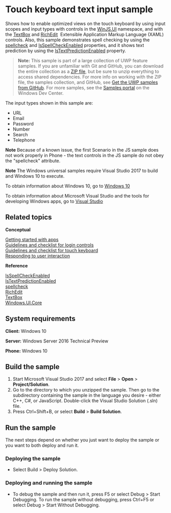 ﻿<!---
  category: CustomUserInteractions Touch
  samplefwlink: http://go.microsoft.com/fwlink/p/?LinkId=690716
--->

# Touch keyboard text input sample

Shows how to enable optimized views on the touch keyboard by using input scopes and input types with controls in the 
[WinJS.UI](http://msdn.microsoft.com/library/windows/apps/br229782) namespace, 
and with the [TextBox](http://msdn.microsoft.com/library/windows/apps/br209683) and [RichEdit](http://msdn.microsoft.com/library/windows/apps/br227548) 
Extensible Application Markup Language (XAML) controls. 
Also, this sample demonstrates spell checking by using the [spellcheck](http://msdn.microsoft.com/library/windows/apps/hh441107) and 
[IsSpellCheckEnabled](http://msdn.microsoft.com/library/windows/apps/br209688) properties, 
and it shows text prediction by using the [IsTextPredictionEnabled](http://msdn.microsoft.com/library/windows/apps/br209690) property.

> **Note:** This sample is part of a large collection of UWP feature samples. 
> If you are unfamiliar with Git and GitHub, you can download the entire collection as a 
> [ZIP file](https://github.com/Microsoft/Windows-universal-samples/archive/master.zip), but be 
> sure to unzip everything to access shared dependencies. For more info on working with the ZIP file, 
> the samples collection, and GitHub, see [Get the UWP samples from GitHub](https://aka.ms/ovu2uq). 
> For more samples, see the [Samples portal](https://aka.ms/winsamples) on the Windows Dev Center. 

The input types shown in this sample are:

-   URL
-   Email
-   Password
-   Number
-   Search
-   Telephone

**Note** Because of a known issue, the first Scenario in the JS sample does not work properly in Phone - the text controls in the JS sample do not obey the "spellcheck" attribute.

**Note** The Windows universal samples require Visual Studio 2017 to build and Windows 10 to execute.
 
To obtain information about Windows 10, go to [Windows 10](http://go.microsoft.com/fwlink/?LinkID=532421)

To obtain information about Microsoft Visual Studio and the tools for developing Windows apps, go to [Visual Studio](http://go.microsoft.com/fwlink/?LinkID=532422)

Related topics
--------------

**Conceptual**

[Getting started with apps](http://msdn.microsoft.com/library/windows/apps/)  
[Guidelines and checklist for login controls](http://msdn.microsoft.com/library/windows/apps/hh965453)  
[Guidelines and checklist for touch keyboard](http://msdn.microsoft.com/library/windows/apps/hh972345)  
[Responding to user interaction](http://msdn.microsoft.com/library/windows/apps/hh700412)  

**Reference**

[IsSpellCheckEnabled](http://msdn.microsoft.com/library/windows/apps/br209688)  
[IsTextPredictionEnabled](http://msdn.microsoft.com/library/windows/apps/br209690)  
[spellcheck](http://msdn.microsoft.com/library/windows/apps/hh441107)  
[RichEdit](http://msdn.microsoft.com/library/windows/apps/br227548)  
[TextBox](http://msdn.microsoft.com/library/windows/apps/br209683)  
[Windows.UI.Core](http://msdn.microsoft.com/library/windows/apps/br208383)  

## System requirements

**Client:** Windows 10

**Server:** Windows Server 2016 Technical Preview

**Phone:** Windows 10

## Build the sample

1. Start Microsoft Visual Studio 2017 and select **File** \> **Open** \> **Project/Solution**.
2. Go to the directory to which you unzipped the sample. Then go to the subdirectory containing the sample in the language you desire - either C++, C#, or JavaScript. Double-click the Visual Studio Solution (.sln) file. 
3. Press Ctrl+Shift+B, or select **Build** \> **Build Solution**. 

## Run the sample

The next steps depend on whether you just want to deploy the sample or you want to both deploy and run it.

### Deploying the sample

- Select Build > Deploy Solution. 

### Deploying and running the sample

- To debug the sample and then run it, press F5 or select Debug >  Start Debugging. To run the sample without debugging, press Ctrl+F5 or select Debug > Start Without Debugging. 


